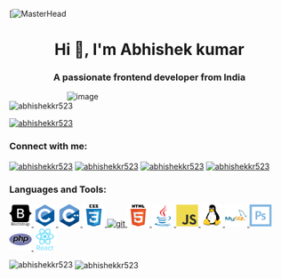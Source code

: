 [![MasterHead](https://www.google.com/search?hl=en-US&q=transparent+coding+animated+free+gif&tbm=isch&source=univ&fir=MK8nxEe0I0lylM%252CHLT29P3q_8npYM%252C_%253BCtlSgESqnAWB9M%252CBNVK-nywYtdRSM%252C_%253BPnwBs1fesCjZOM%252C_4Gry3oG9aja5M%252C_%253BX6KNF5u1Cy9DLM%252C_4Gry3oG9aja5M%252C_%253BPrycY0DIpmtFfM%252CHLT29P3q_8npYM%252C_%253BsVKKE35BHJlYmM%252C_4Gry3oG9aja5M%252C_%253BkvtkWrmZqQ7nNM%252C_4Gry3oG9aja5M%252C_%253Bt-UIS7oO-V39_M%252CHLT29P3q_8npYM%252C_%253BXuq5htXrSyF4pM%252CXzgWnighha3lKM%252C_%253BR2FnHdZ0Ee_m5M%252CP7MIHvR3CLzKZM%252C_&usg=AI4_-kQgvpaYRjI6rIltLE9B8p1IqO74Ig&sa=X&ved=2ahUKEwj934-bhqCAAxWVbWwGHcb6BzsQ7Al6BAgaEE8&biw=1536&bih=758&dpr=1.25#imgrc=ZmOH4FBlhx83-M)
<h1 align="center">Hi 👋, I'm Abhishek kumar</h1>
<h3 align="center">A passionate frontend developer from India</h3>
<img align="right" alt="image" width="400" src="https://www.google.com/search?hl=en-US&q=transparent+coding+animated+free+gif&tbm=isch&source=univ&fir=MK8nxEe0I0lylM%252CHLT29P3q_8npYM%252C_%253BCtlSgESqnAWB9M%252CBNVK-nywYtdRSM%252C_%253BPnwBs1fesCjZOM%252C_4Gry3oG9aja5M%252C_%253BX6KNF5u1Cy9DLM%252C_4Gry3oG9aja5M%252C_%253BPrycY0DIpmtFfM%252CHLT29P3q_8npYM%252C_%253BsVKKE35BHJlYmM%252C_4Gry3oG9aja5M%252C_%253BkvtkWrmZqQ7nNM%252C_4Gry3oG9aja5M%252C_%253Bt-UIS7oO-V39_M%252CHLT29P3q_8npYM%252C_%253BXuq5htXrSyF4pM%252CXzgWnighha3lKM%252C_%253BR2FnHdZ0Ee_m5M%252CP7MIHvR3CLzKZM%252C_&usg=AI4_-kQgvpaYRjI6rIltLE9B8p1IqO74Ig&sa=X&ved=2ahUKEwj934-bhqCAAxWVbWwGHcb6BzsQ7Al6BAgaEE8&biw=1536&bih=758&dpr=1.25#imgrc=ZmOH4FBlhx83-M">
<p align="left"> <img src="https://komarev.com/ghpvc/?username=abhishekkr523&label=Profile%20views&color=0e75b6&style=flat" alt="abhishekkr523" /> </p>

<p align="left"> <a href="https://twitter.com/abhishekkr523" target="blank"><img src="https://img.shields.io/twitter/follow/abhishekkr523?logo=twitter&style=for-the-badge" alt="abhishekkr523" /></a> </p>

<h3 align="left">Connect with me:</h3>
<p align="left">
<a href="https://twitter.com/abhishekkr523" target="blank"><img align="center" src="https://raw.githubusercontent.com/rahuldkjain/github-profile-readme-generator/master/src/images/icons/Social/twitter.svg" alt="abhishekkr523" height="30" width="40" /></a>
<a href="https://linkedin.com/in/abhishekkr523" target="blank"><img align="center" src="https://raw.githubusercontent.com/rahuldkjain/github-profile-readme-generator/master/src/images/icons/Social/linked-in-alt.svg" alt="abhishekkr523" height="30" width="40" /></a>
<a href="https://fb.com/abhishekkr523" target="blank"><img align="center" src="https://raw.githubusercontent.com/rahuldkjain/github-profile-readme-generator/master/src/images/icons/Social/facebook.svg" alt="abhishekkr523" height="30" width="40" /></a>
<a href="https://www.hackerrank.com/abhishekkr523" target="blank"><img align="center" src="https://raw.githubusercontent.com/rahuldkjain/github-profile-readme-generator/master/src/images/icons/Social/hackerrank.svg" alt="abhishekkr523" height="30" width="40" /></a>
</p>

<h3 align="left">Languages and Tools:</h3>
<p align="left"> <a href="https://getbootstrap.com" target="_blank" rel="noreferrer"> <img src="https://raw.githubusercontent.com/devicons/devicon/master/icons/bootstrap/bootstrap-plain-wordmark.svg" alt="bootstrap" width="40" height="40"/> </a> <a href="https://www.cprogramming.com/" target="_blank" rel="noreferrer"> <img src="https://raw.githubusercontent.com/devicons/devicon/master/icons/c/c-original.svg" alt="c" width="40" height="40"/> </a> <a href="https://www.w3schools.com/cpp/" target="_blank" rel="noreferrer"> <img src="https://raw.githubusercontent.com/devicons/devicon/master/icons/cplusplus/cplusplus-original.svg" alt="cplusplus" width="40" height="40"/> </a> <a href="https://www.w3schools.com/css/" target="_blank" rel="noreferrer"> <img src="https://raw.githubusercontent.com/devicons/devicon/master/icons/css3/css3-original-wordmark.svg" alt="css3" width="40" height="40"/> </a> <a href="https://git-scm.com/" target="_blank" rel="noreferrer"> <img src="https://www.vectorlogo.zone/logos/git-scm/git-scm-icon.svg" alt="git" width="40" height="40"/> </a> <a href="https://www.w3.org/html/" target="_blank" rel="noreferrer"> <img src="https://raw.githubusercontent.com/devicons/devicon/master/icons/html5/html5-original-wordmark.svg" alt="html5" width="40" height="40"/> </a> <a href="https://www.java.com" target="_blank" rel="noreferrer"> <img src="https://raw.githubusercontent.com/devicons/devicon/master/icons/java/java-original.svg" alt="java" width="40" height="40"/> </a> <a href="https://developer.mozilla.org/en-US/docs/Web/JavaScript" target="_blank" rel="noreferrer"> <img src="https://raw.githubusercontent.com/devicons/devicon/master/icons/javascript/javascript-original.svg" alt="javascript" width="40" height="40"/> </a> <a href="https://www.linux.org/" target="_blank" rel="noreferrer"> <img src="https://raw.githubusercontent.com/devicons/devicon/master/icons/linux/linux-original.svg" alt="linux" width="40" height="40"/> </a> <a href="https://www.mysql.com/" target="_blank" rel="noreferrer"> <img src="https://raw.githubusercontent.com/devicons/devicon/master/icons/mysql/mysql-original-wordmark.svg" alt="mysql" width="40" height="40"/> </a> <a href="https://www.photoshop.com/en" target="_blank" rel="noreferrer"> <img src="https://raw.githubusercontent.com/devicons/devicon/master/icons/photoshop/photoshop-line.svg" alt="photoshop" width="40" height="40"/> </a> <a href="https://www.php.net" target="_blank" rel="noreferrer"> <img src="https://raw.githubusercontent.com/devicons/devicon/master/icons/php/php-original.svg" alt="php" width="40" height="40"/> </a> <a href="https://reactjs.org/" target="_blank" rel="noreferrer"> <img src="https://raw.githubusercontent.com/devicons/devicon/master/icons/react/react-original-wordmark.svg" alt="react" width="40" height="40"/> </a> </p>

<p><img align="left" src="https://github-readme-stats.vercel.app/api/top-langs?username=abhishekkr523&show_icons=true&locale=en&layout=compact" alt="abhishekkr523" /></p>

<p>&nbsp;<img align="center" src="https://github-readme-stats.vercel.app/api?username=abhishekkr523&show_icons=true&locale=en" alt="abhishekkr523" /></p>
